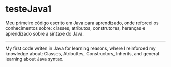 # testeJava1


Meu primeiro código escrito em Java para aprendizado, onde reforcei os conhecimentos sobre:
classes,
atributos, 
construtores, 
heranças
e aprendizado sobre a sintaxe do Java.

--------------------------------------------------------------------------------------------

My first code writen in Java for learning reasons, where I reinforced my knowledge about:
Classes,
Atributtes,
Constructors,
Inherits,
and general learning about Java syntax.
